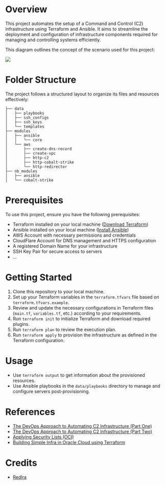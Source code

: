 # Overview

This project automates the setup of a Command and Control (C2) infrastructure using Terraform and Ansible. It aims to streamline the deployment and configuration of infrastructure components required for managing and controlling systems efficiently.

This diagram outlines the concept of the scenario used for this project:

![](https://i.imgur.com/db2dIIz.png)

# Folder Structure
The project follows a structured layout to organize its files and resources effectively:

```
├── data
│   ├── playbooks
│   ├── ssh_configs
│   ├── ssh_keys
│   └── templates
├── modules
│   ├── ansible
│   │   └── core
│   └── aws
│       ├── create-dns-record
│       ├── create-vpc
│       ├── http-c2
│       ├── http-cobalt-strike
│       └── http-redirector
├── nb_modules
│   ├── ansible
│   └── cobalt-strike
```

# Prerequisites
To use this project, ensure you have the following prerequisites:
- Terraform installed on your local machine ([Download Terraform](https://www.terraform.io/downloads.html))
- Ansible installed on your local machine ([Install Ansible](https://docs.ansible.com/ansible/latest/installation_guide/intro_installation.html))
- AWS Account with necessary permissions and credentials
- CloudFlare Account for DNS management and HTTPS configuration
- A registered Domain Name for your infrastructure
- SSH Key Pair for secure access to servers
- ...

# Getting Started
1. Clone this repository to your local machine.
2. Set up your Terraform variables in the `terraform.tfvars` file based on `terraform.tfvars.example`.
3. Review and update the necessary configurations in Terraform files (`main.tf`, `variables.tf`, etc.) according to your requirements.
4. Run `terraform init` to initialize Terraform and download required plugins.
5. Run `terraform plan` to review the execution plan.
6. Run `terraform apply` to provision the infrastructure as defined in the Terraform configuration.

# Usage
- Use `terraform output` to get information about the provisioned resources.
- Use Ansible playbooks in the `data/playbooks` directory to manage and configure servers post-provisioning.

# References
- [The DevOps Approach to Automating C2 Infrastructure (Part One)](https://versprite.com/blog/the-devops-approach-to-automating-c2-infrastructure-part-one/)
- [The DevOps Approach to Automating C2 Infrastructure (Part Two)](https://versprite.com/blog/the-devops-approach-to-automating-c2-infrastructure-part-two/)
- [Applying Security Lists (OCI)](https://abeerm171.medium.com/part-2-applying-security-list-to-subnets-in-oracle-cloud-using-terraform-82bd0c087eac)
- [Building Simple Infra in Oracle Cloud using Terraform](https://ibinsabbar.medium.com/part-1-building-simple-infra-in-oracle-cloud-using-terraform-4dd2dbb96229)

# Credits
- [RedIra](https://github.com/joeminicucci/RedIra) 
